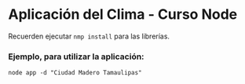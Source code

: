 # Aplicación del Clima - Curso Node

Recuerden ejecutar ```nmp install``` para las librerías.

### Ejemplo, para utilizar la aplicación:

``` node app -d "Ciudad Madero Tamaulipas" ```